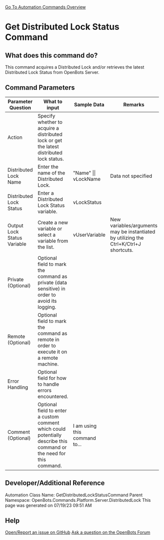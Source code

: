 <!--TITLE: Get Distributed Lock Status Command -->
<!-- SUBTITLE: a command in the Platform Commands\Server\Distributed Lock group. -->
[Go To Automation Commands Overview](/automation-commands)


# Get Distributed Lock Status Command


## What does this command do?
This command acquires a Distributed Lock and/or retrieves the latest Distributed Lock Status from OpenBots Server.


## Command Parameters
| Parameter Question   	| What to input  	|  Sample Data 	| Remarks  	|
| ---                    | ---               | ---           | ---       |
|Action|Specify whether to acquire a distributed lock or get the latest distributed lock status.|||
|Distributed Lock Name|Enter the name of the Distributed Lock.|"Name" \|\| vLockName|Data not specified|
|Distributed Lock Status|Enter a Distributed Lock Status variable.|vLockStatus||
|Output Lock Status Variable|Create a new variable or select a variable from the list.|vUserVariable|New variables/arguments may be instantiated by utilizing the Ctrl+K/Ctrl+J shortcuts.|
|Private (Optional)|Optional field to mark the command as private (data sensitive) in order to avoid its logging.|||
|Remote (Optional)|Optional field to mark the command as remote in order to execute it on a remote machine.|||
|Error Handling|Optional field for how to handle errors encountered.|||
|Comment (Optional)|Optional field to enter a custom comment which could potentially describe this command or the need for this command.|I am using this command to...||


## Developer/Additional Reference
Automation Class Name: GetDistributedLockStatusCommand
Parent Namespace: OpenBots.Commands.Platform.Server.DistributedLock
This page was generated on 07/19/23 09:51 AM


## Help
[Open/Report an issue on GitHub](https://github.com/OpenBotsAI/OpenBots.Studio/issues/new)
[Ask a question on the OpenBots Forum](https://openbots.ai/forums/)
